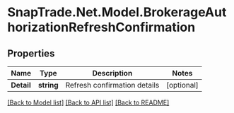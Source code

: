 # SnapTrade.Net.Model.BrokerageAuthorizationRefreshConfirmation

## Properties

Name | Type | Description | Notes
------------ | ------------- | ------------- | -------------
**Detail** | **string** | Refresh confirmation details | [optional] 

[[Back to Model list]](../README.md#documentation-for-models) [[Back to API list]](../README.md#documentation-for-api-endpoints) [[Back to README]](../README.md)

